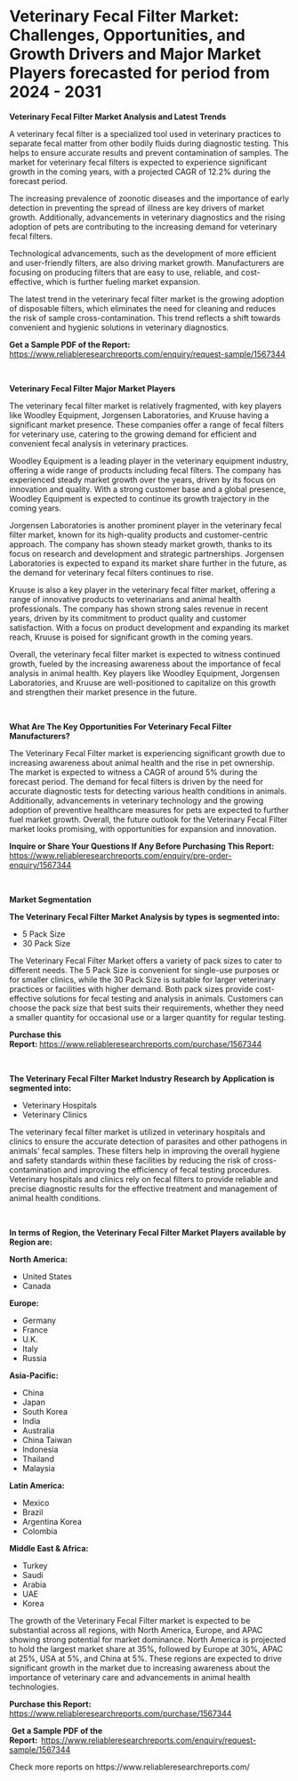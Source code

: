 <p><h1>Veterinary Fecal Filter Market: Challenges, Opportunities, and Growth Drivers and Major Market Players forecasted for period from 2024 - 2031</h1></p><p><strong>Veterinary Fecal Filter Market Analysis and Latest Trends</strong></p>
<p><p>A veterinary fecal filter is a specialized tool used in veterinary practices to separate fecal matter from other bodily fluids during diagnostic testing. This helps to ensure accurate results and prevent contamination of samples. The market for veterinary fecal filters is expected to experience significant growth in the coming years, with a projected CAGR of 12.2% during the forecast period.</p><p>The increasing prevalence of zoonotic diseases and the importance of early detection in preventing the spread of illness are key drivers of market growth. Additionally, advancements in veterinary diagnostics and the rising adoption of pets are contributing to the increasing demand for veterinary fecal filters. </p><p>Technological advancements, such as the development of more efficient and user-friendly filters, are also driving market growth. Manufacturers are focusing on producing filters that are easy to use, reliable, and cost-effective, which is further fueling market expansion.</p><p>The latest trend in the veterinary fecal filter market is the growing adoption of disposable filters, which eliminates the need for cleaning and reduces the risk of sample cross-contamination. This trend reflects a shift towards convenient and hygienic solutions in veterinary diagnostics.</p></p>
<p><strong>Get a Sample PDF of the Report:&nbsp;</strong> <a href="https://www.reliableresearchreports.com/enquiry/request-sample/1567344">https://www.reliableresearchreports.com/enquiry/request-sample/1567344</a></p>
<p>&nbsp;</p>
<p><strong>Veterinary Fecal Filter Major Market Players</strong></p>
<p><p>The veterinary fecal filter market is relatively fragmented, with key players like Woodley Equipment, Jorgensen Laboratories, and Kruuse having a significant market presence. These companies offer a range of fecal filters for veterinary use, catering to the growing demand for efficient and convenient fecal analysis in veterinary practices.</p><p>Woodley Equipment is a leading player in the veterinary equipment industry, offering a wide range of products including fecal filters. The company has experienced steady market growth over the years, driven by its focus on innovation and quality. With a strong customer base and a global presence, Woodley Equipment is expected to continue its growth trajectory in the coming years.</p><p>Jorgensen Laboratories is another prominent player in the veterinary fecal filter market, known for its high-quality products and customer-centric approach. The company has shown steady market growth, thanks to its focus on research and development and strategic partnerships. Jorgensen Laboratories is expected to expand its market share further in the future, as the demand for veterinary fecal filters continues to rise.</p><p>Kruuse is also a key player in the veterinary fecal filter market, offering a range of innovative products to veterinarians and animal health professionals. The company has shown strong sales revenue in recent years, driven by its commitment to product quality and customer satisfaction. With a focus on product development and expanding its market reach, Kruuse is poised for significant growth in the coming years.</p><p>Overall, the veterinary fecal filter market is expected to witness continued growth, fueled by the increasing awareness about the importance of fecal analysis in animal health. Key players like Woodley Equipment, Jorgensen Laboratories, and Kruuse are well-positioned to capitalize on this growth and strengthen their market presence in the future.</p></p>
<p>&nbsp;</p>
<p><strong>What Are The Key Opportunities For Veterinary Fecal Filter Manufacturers?</strong></p>
<p><p>The Veterinary Fecal Filter market is experiencing significant growth due to increasing awareness about animal health and the rise in pet ownership. The market is expected to witness a CAGR of around 5% during the forecast period. The demand for fecal filters is driven by the need for accurate diagnostic tests for detecting various health conditions in animals. Additionally, advancements in veterinary technology and the growing adoption of preventive healthcare measures for pets are expected to further fuel market growth. Overall, the future outlook for the Veterinary Fecal Filter market looks promising, with opportunities for expansion and innovation.</p></p>
<p><strong>Inquire or Share Your Questions If Any Before Purchasing This Report:</strong> <a href="https://www.reliableresearchreports.com/enquiry/pre-order-enquiry/1567344">https://www.reliableresearchreports.com/enquiry/pre-order-enquiry/1567344</a></p>
<p>&nbsp;</p>
<p><strong>Market Segmentation</strong></p>
<p><strong>The Veterinary Fecal Filter Market Analysis by types is segmented into:</strong></p>
<p><ul><li>5 Pack Size</li><li>30 Pack Size</li></ul></p>
<p><p>The Veterinary Fecal Filter Market offers a variety of pack sizes to cater to different needs. The 5 Pack Size is convenient for single-use purposes or for smaller clinics, while the 30 Pack Size is suitable for larger veterinary practices or facilities with higher demand. Both pack sizes provide cost-effective solutions for fecal testing and analysis in animals. Customers can choose the pack size that best suits their requirements, whether they need a smaller quantity for occasional use or a larger quantity for regular testing.</p></p>
<p><strong>Purchase this Report:&nbsp;</strong><a href="https://www.reliableresearchreports.com/purchase/1567344">https://www.reliableresearchreports.com/purchase/1567344</a></p>
<p>&nbsp;</p>
<p><strong>The Veterinary Fecal Filter Market Industry Research by Application is segmented into:</strong></p>
<p><ul><li>Veterinary Hospitals</li><li>Veterinary Clinics</li></ul></p>
<p><p>The veterinary fecal filter market is utilized in veterinary hospitals and clinics to ensure the accurate detection of parasites and other pathogens in animals' fecal samples. These filters help in improving the overall hygiene and safety standards within these facilities by reducing the risk of cross-contamination and improving the efficiency of fecal testing procedures. Veterinary hospitals and clinics rely on fecal filters to provide reliable and precise diagnostic results for the effective treatment and management of animal health conditions.</p></p>
<p>&nbsp;</p>
<p><strong>In terms of Region, the Veterinary Fecal Filter Market Players available by Region are:</strong></p>
<p>
    <p> <strong> North America: </strong>
        <ul>
            <li>United States</li>
            <li>Canada</li>
        </ul>
        </p> 
    <p> <strong> Europe: </strong>
        <ul>
            <li>Germany</li>
            <li>France</li>
            <li>U.K.</li>
            <li>Italy</li>
            <li>Russia</li>
        </ul>
        </p> 
    <p> <strong> Asia-Pacific: </strong>
        <ul>
            <li>China</li>
            <li>Japan</li>
            <li>South Korea</li>
            <li>India</li>
            <li>Australia</li>
            <li>China Taiwan</li>
            <li>Indonesia</li>
            <li>Thailand</li>
            <li>Malaysia</li>
        </ul>
        </p> 
    <p> <strong> Latin America: </strong>
        <ul>
            <li>Mexico</li>
            <li>Brazil</li>
            <li>Argentina Korea</li>
            <li>Colombia</li>
        </ul>
        </p> 
    <p> <strong> Middle East & Africa: </strong>
        <ul>
            <li>Turkey</li>
            <li>Saudi</li>
            <li>Arabia</li>
            <li>UAE</li>
            <li>Korea</li>
        </ul>
    </p>
    </p>
<p><p>The growth of the Veterinary Fecal Filter market is expected to be substantial across all regions, with North America, Europe, and APAC showing strong potential for market dominance. North America is projected to hold the largest market share at 35%, followed by Europe at 30%, APAC at 25%, USA at 5%, and China at 5%. These regions are expected to drive significant growth in the market due to increasing awareness about the importance of veterinary care and advancements in animal health technologies.</p></p>
<p><strong>Purchase this Report: </strong><a href="https://www.reliableresearchreports.com/purchase/1567344">https://www.reliableresearchreports.com/purchase/1567344</a></p>
<p>&nbsp;<strong>Get a Sample PDF of the Report:&nbsp;&nbsp;</strong><a href="https://www.reliableresearchreports.com/enquiry/request-sample/1567344">https://www.reliableresearchreports.com/enquiry/request-sample/1567344</a></p>
<p><strong></strong></p>
<p>Check more reports on https://www.reliableresearchreports.com/</p>